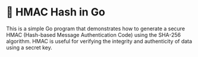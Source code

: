 # 🔐 HMAC Hash in Go

This is a simple Go program that demonstrates how to generate a secure HMAC (Hash-based Message Authentication Code) using the SHA-256 algorithm. HMAC is useful for verifying the integrity and authenticity of data using a secret key.
